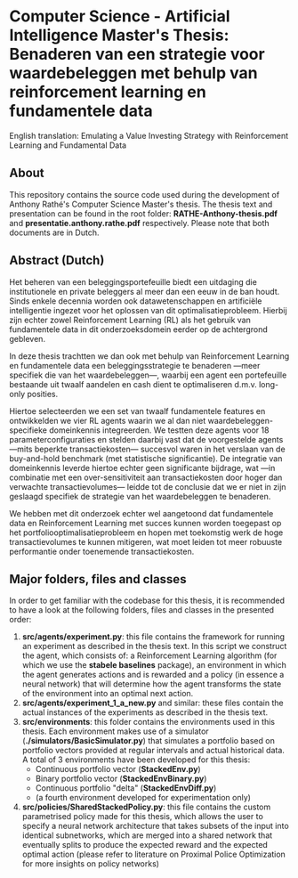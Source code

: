 # Computer Science - Artificial Intelligence Master's Thesis: Benaderen van een strategie voor waardebeleggen met behulp van reinforcement learning en fundamentele data
English translation: Emulating a Value Investing Strategy with Reinforcement Learning and Fundamental Data

## About
This repository contains the source code used during the development of Anthony Rathé's Computer Science Master's thesis. The thesis text and presentation can be found in the root folder: **RATHE-Anthony-thesis.pdf** and **presentatie.anthony.rathe.pdf** respectively. Please note that both documents are in Dutch.

## Abstract (Dutch)
Het beheren van een beleggingsportefeuille biedt een uitdaging die institutionele en private beleggers al meer dan een eeuw in de ban houdt. Sinds enkele decennia worden ook datawetenschappen en artificiële intelligentie ingezet voor het oplossen van dit optimalisatieprobleem. Hierbij zijn echter zowel Reinforcement Learning
(RL) als het gebruik van fundamentele data in dit onderzoeksdomein eerder op de
achtergrond gebleven.

In deze thesis trachtten we dan ook met behulp van Reinforcement Learning en
fundamentele data een beleggingsstrategie te benaderen —meer specifiek die van het
waardebeleggen—, waarbij een agent een portefeuille bestaande uit twaalf aandelen
en cash dient te optimaliseren d.m.v. long-only posities.

Hiertoe selecteerden we een set van twaalf fundamentele features en ontwikkelden
we vier RL agents waarin we al dan niet waardebeleggen-specifieke domeinkennis
integreerden. We testten deze agents voor 18 parameterconfiguraties en stelden
daarbij vast dat de voorgestelde agents —mits beperkte transactiekosten— succesvol
waren in het verslaan van de buy-and-hold benchmark (met statistische significantie).
De integratie van domeinkennis leverde hiertoe echter geen significante bijdrage,
wat —in combinatie met een over-sensitiviteit aan transactiekosten door hoger dan
verwachte transactievolumes— leidde tot de conclusie dat we er niet in zijn geslaagd
specifiek de strategie van het waardebeleggen te benaderen.

We hebben met dit onderzoek echter wel aangetoond dat fundamentele data
en Reinforcement Learning met succes kunnen worden toegepast op het portfoliooptimalisatieprobleem
en hopen met toekomstig werk de hoge transactievolumes te
kunnen mitigeren, wat moet leiden tot meer robuuste performantie onder toenemende
transactiekosten.

## Major folders, files and classes
In order to get familiar with the codebase for this thesis, it is recommended to have a look at the following folders, files and classes in the presented order:
1. **src/agents/experiment.py**: this file contains the framework for running an experiment as described in the thesis text. In this script we construct the agent, which consists of: a Reinforcement Learning algorithm (for which we use the **stabele baselines** package), an environment in which the agent generates actions and is rewarded and a policy (in essence a neural network) that will determine how the agent transforms the state of the environment into an optimal next action.
2. **src/agents/experiment_1_a_new.py** and similar: these files contain the actual instances of the experiments as described in the thesis text.
3. **src/environments**: this folder contains the environments used in this thesis. Each environment makes use of a simulator (**./simulators/BasicSimulator.py**) that simulates a portfolio based on portfolio vectors provided at regular intervals and actual historical data. A total of 3 environments have been developed for this thesis:
   - Continuous portfolio vector (**StackedEnv.py**)
   - Binary portfolio vector (**StackedEnvBinary.py**)
   - Continuous portfolio "delta" (**StackedEnvDiff.py**)
   - (a fourth environment developed for experimentation only)
4. **src/policies/SharedStackedPolicy.py**: this file contains the custom parametrised policy made for this thesis, which allows the user to specify a neural network architecture that takes subsets of the input into identical subnetworks, which are merged into a shared network that eventually splits to produce the expected reward and the expected optimal action (please refer to literature on Proximal Police Optimization for more insights on policy networks)


